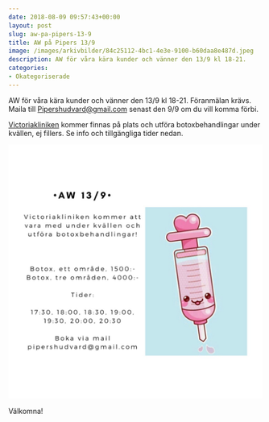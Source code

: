 ```yaml
---
date: 2018-08-09 09:57:43+00:00
layout: post
slug: aw-pa-pipers-13-9
title: AW på Pipers 13/9
image: /images/arkivbilder/84c25112-4bc1-4e3e-9100-b60daa8e487d.jpeg
description: AW för våra kära kunder och vänner den 13/9 kl 18-21.
categories:
- Okategoriserade
---
```

AW för våra kära kunder och vänner den 13/9 kl 18-21. Föranmälan krävs. Maila till Pipershudvard@gmail.com senast den 9/9 om du vill komma förbi.

[Victoriakliniken](http://pipershudvard.com/botox-fillers-victoriakliniken/) kommer finnas på plats och utföra botoxbehandlingar under kvällen, ej fillers. Se info och tillgängliga tider nedan.


![022C882F-770C-4F0E-BE02-27FF8FFD23E7](/images/arkivbilder/022c882f-770c-4f0e-be02-27ff8ffd23e7.jpeg)

Välkomna!
